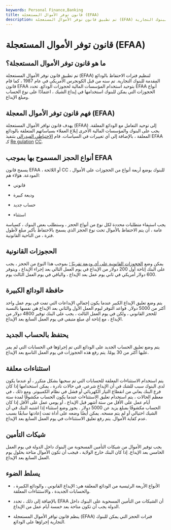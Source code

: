 ```yaml
---
keywords: Personal Finance,Banking
title: قانون توفر الأموال المستعجلة (EFAA)
description: تم تطبيق قانون توفر الأموال المستعجلة (EFAA) لتنظيم فترات الاحتفاظ بالودائع المقدمة للبنوك التجارية.
---
```


# قانون توفر الأموال المستعجلة (EFAA)
## ما هو قانون توفر الأموال المستعجلة؟

تم تطبيق قانون توفر الأموال المستعجلة (EFAA) لتنظيم فترات الاحتفاظ بالودائع المقدمة للبنوك التجارية. تم سنه من قبل الكونجرس الأمريكي في عام 1987 ، كما قام قانون EFAA بتوحيد استخدام المؤسسات المالية لحجوزات الودائع. تحدد EFAA أنواع الحجوزات التي يمكن للبنوك استخدامها في إيداع الشيك ، اعتمادًا على نوع الحساب ومبلغ الإيداع.

## فهم قانون توفر الأموال المعجلة (EFAA)

يهدف قانون توافر الأموال المستعجلة (EFAA) إلى توحيد التعامل مع الودائع المعلقة. يجب على البنوك والمؤسسات المالية الأخرى إبلاغ العملاء بسياساتهم المتعلقة بالودائع المعلقة ، بالإضافة إلى أي تغييرات في السياسات. قام [الاحتياطي الفيدرالي](/federalreservebank) بتنفيذ EFAA كـ [Re gulation](/regulation-cc) [CC](/regulation-cc).

## أنواع الحجز المسموح بها بموجب EFAA

يسمح قانون EFAA ، أو اللائحة CC ، للبنوك بوضع أربعة أنواع من الحجوزات على الأموال المودعة. هؤلاء هم:

- قانوني

- وديعة كبيرة

- حساب جديد

- استثناء

يجب استيفاء متطلبات محددة لكل نوع من أنواع الحجز ، وستطلب بعض البنوك ، كسياسة عامة ، أن يتم الاحتفاظ بالأموال تحت نوع الحجز الذي يسمح بالاحتفاظ بأكبر مبلغ لأطول فترة ، من الناحية القانونية.

## الحجوزات القانونية

يمكن وضع [الحجوزات القانونية على أي وديعة تقريبًا ؛](/statutory-reserves) بموجب هذا النوع من الحجز ، يجب على البنك إتاحة أول 200 دولار من الإيداع في يوم العمل التالي بعد إجراء الإيداع ، ويتوفر 600 دولار أمريكي في ثاني يوم عمل بعد الإيداع ، والباقي في يوم العمل الثالث يوم.

## حافظة الودائع الكبيرة

يتم وضع تعليق الإيداع الكبير عندما يكون إجمالي الإيداعات التي تمت في يوم عمل واحد أكثر من 5000 دولار. قواعد التوفر ليوم العمل الأول والثاني بعد الإيداع هي نفسها بالنسبة للحجز القانوني ، ولكن في يوم العمل الثالث ، يجب على البنك توفير 4800 دولار من الإيداع ، مع إتاحة أي مبلغ متبقي في يوم العمل السابع بعد الإيداع.

## يحتفظ بالحساب الجديد

يتم وضع تعليق الحساب الجديد على الودائع التي تم إجراؤها في الحسابات التي لم يمر عليها أكثر من 30 يومًا. يتم رفع هذه الحجوزات في يوم العمل التاسع بعد الإيداع.

## استثناءات معلقة

يتم استخدام الاستثناءات المعلقة للحسابات التي تم سحبها بشكل متكرر ، أو عندما يكون لدى البنوك سبب للشك في أن الإيداع شرعي. في حالات نادرة ، يمكن استخدامها إذا كان فرع البنك يعاني من انقطاع التيار الكهربائي أو فشل في نظام الكمبيوتر. ومع ذلك ، في معظم الحالات ، يتم استخدام تعليق الاستثناءات عندما يكون الحساب مكشوفًا لمدة ستة أيام عمل على الأقل من ستة أشهر قبل الإيداع ، أو يومي عمل على الأقل إذا كان الحساب مكشوفًا بمبلغ يزيد عن 5000 دولار . يجوز وضع استثناء إذا اشتبه البنك في أن الشيك احتيالي أو لم يتم مسحه. يمكن أيضًا وضعه على أداة تمت إعادتها سابقًا بسبب عدم كفاية الأموال. يتم رفع تعليق الاستثناءات في يوم العمل السابع بعد الإيداع.

## شيكات التأمين

يجب توفير الأموال من شيكات التأمين المسحوبة من البنوك داخل الدولة في يوم العمل الخامس بعد الإيداع. إذا كان البنك خارج الولاية ، فيجب أن تكون الأموال متاحة بحلول يوم العمل السابع بعد الإيداع.

## يسلط الضوء

- الأنواع الأربعة الرئيسية من الودائع المعلقة هي: الإيداع القانوني ، والودائع الكبيرة ، والحسابات الجديدة ، والاستثناءات المعلقة.

- بالإضافة إلى ذلك ، تحدد EFAA أن الشيكات من التأمين المسحوبة على البنوك داخل الدولة يجب أن تكون متاحة بعد خمسة أيام عمل من الإيداع.

- ينظم قانون توافر الأموال المستعجلة (EFAA) فترات الحجز التي يمكن للبنوك التجارية إجراؤها على الودائع.

